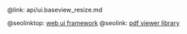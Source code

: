 @link: api/ui.baseview_resize.md

@seolinktop: [web ui framework](https://webix.com)
@seolink: [pdf viewer library](https://webix.com/widget/html5_pdf_viewer/)